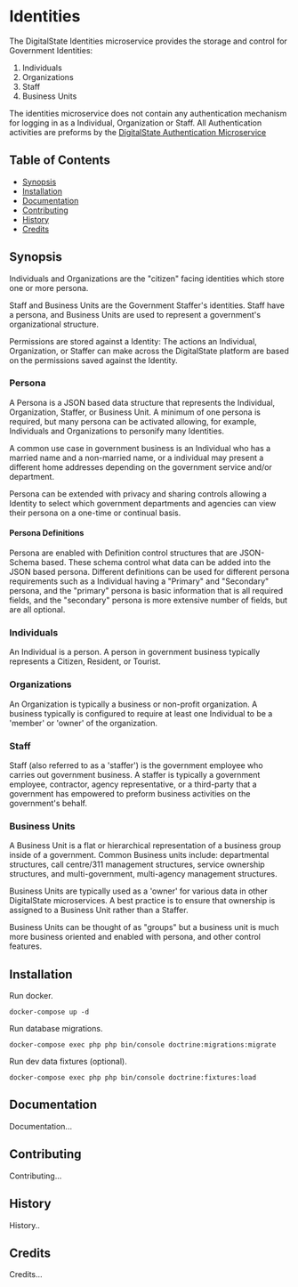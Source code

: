 # Identities

The DigitalState Identities microservice provides the storage and control for Government Identities:

1. Individuals
1. Organizations
1. Staff
1. Business Units

The identities microservice does not contain any authentication mechanism for logging in as a Individual, Organization or Staff.  All Authentication activities are preforms by the [DigitalState Authentication Microservice](https://github.com/DigitalState/Authentication)

## Table of Contents

- [Synopsis](#synopsis)
- [Installation](#installation)
- [Documentation](#documentation)
- [Contributing](#contributing)
- [History](#history)
- [Credits](#credits)

## Synopsis

Individuals and Organizations are the "citizen" facing identities which store one or more persona.

Staff and Business Units are the Government Staffer's identities.  Staff have a persona, and Business Units are used to represent a government's organizational structure.

Permissions are stored against a Identity: The actions an Individual, Organization, or Staffer can make across the DigitalState platform are based on the permissions saved against the Identity.

### Persona

A Persona is a JSON based data structure that represents the Individual, Organization, Staffer, or Business Unit.  A minimum of one persona is required, but many persona can be activated allowing, for example, Individuals and Organizations to personify many Identities.

A common use case in government business is an Individual who has a married name and a non-married name, or a individual may present a different home addresses depending on the government service and/or department.

Persona can be extended with privacy and sharing controls allowing a Identity to select which government departments and agencies can view their persona on a one-time or continual basis.

#### Persona Definitions

Persona are enabled with Definition control structures that are JSON-Schema based.  These schema control what data can be added into the JSON based persona.  Different definitions can be used for different persona requirements such as a Individual having a "Primary" and "Secondary" persona, and the "primary" persona is basic information that is all required fields, and the "secondary" persona is more extensive number of fields, but are all optional.

### Individuals

An Individual is a person.  A person in government business typically represents a Citizen, Resident, or Tourist.

### Organizations

An Organization is typically a business or non-profit organization.  A business typically is configured to require at least one Individual to be a 'member' or 'owner' of the organization.

### Staff

Staff (also referred to as a 'staffer') is the government employee who carries out government business.  A staffer is typically a government employee, contractor, agency representative, or a third-party that a government has empowered to preform business activities on the government's behalf.

### Business Units

A Business Unit is a flat or hierarchical representation of a business group inside of a government.  Common Business units include: departmental structures, call centre/311 management structures, service ownership structures, and multi-government, multi-agency management structures.

Business Units are typically used as a 'owner' for various data in other DigitalState microservices.  A best practice is to ensure that ownership is assigned to a Business Unit rather than a Staffer.

Business Units can be thought of as "groups" but a business unit is much more business oriented and enabled with persona, and other control features.

## Installation

Run docker.

```
docker-compose up -d
```

Run database migrations.

```
docker-compose exec php php bin/console doctrine:migrations:migrate
```

Run dev data fixtures (optional).

```
docker-compose exec php php bin/console doctrine:fixtures:load
```

## Documentation

Documentation...

## Contributing

Contributing...

## History

History..

## Credits

Credits...
